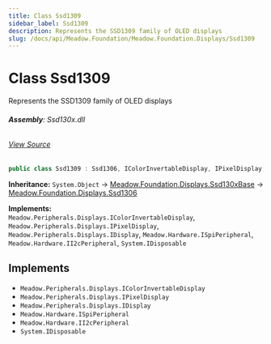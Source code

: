 ```yaml
---
title: Class Ssd1309
sidebar_label: Ssd1309
description: Represents the SSD1309 family of OLED displays
slug: /docs/api/Meadow.Foundation/Meadow.Foundation.Displays/Ssd1309
---
```

# Class Ssd1309
Represents the SSD1309 family of OLED displays

###### **Assembly**: Ssd130x.dll
###### [View Source](https://github.com/WildernessLabs/Meadow.Foundation.git/blob/develop/Source/Meadow.Foundation.Peripherals/Displays.Ssd130x/Driver/Drivers/Ssd1309.cs#L8)
```csharp title="Declaration"
public class Ssd1309 : Ssd1306, IColorInvertableDisplay, IPixelDisplay, IDisplay, ISpiPeripheral, II2cPeripheral, IDisposable
```
**Inheritance:** `System.Object` -> [Meadow.Foundation.Displays.Ssd130xBase](../Meadow.Foundation.Displays/Ssd130xBase) -> [Meadow.Foundation.Displays.Ssd1306](../Meadow.Foundation.Displays/Ssd1306)

**Implements:**  
`Meadow.Peripherals.Displays.IColorInvertableDisplay`, `Meadow.Peripherals.Displays.IPixelDisplay`, `Meadow.Peripherals.Displays.IDisplay`, `Meadow.Hardware.ISpiPeripheral`, `Meadow.Hardware.II2cPeripheral`, `System.IDisposable`


## Implements

* `Meadow.Peripherals.Displays.IColorInvertableDisplay`
* `Meadow.Peripherals.Displays.IPixelDisplay`
* `Meadow.Peripherals.Displays.IDisplay`
* `Meadow.Hardware.ISpiPeripheral`
* `Meadow.Hardware.II2cPeripheral`
* `System.IDisposable`
